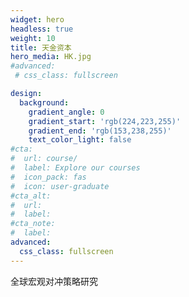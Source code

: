 ```yaml
---
widget: hero
headless: true
weight: 10
title: 天金资本
hero_media: HK.jpg
#advanced:
 # css_class: fullscreen

design:
  background:
    gradient_angle: 0
    gradient_start: 'rgb(224,223,255)'
    gradient_end: 'rgb(153,238,255)'
    text_color_light: false
#cta:
#  url: course/
#  label: Explore our courses
#  icon_pack: fas
#  icon: user-graduate
#cta_alt:
#  url:
#  label:
#cta_note:
#  label:
advanced:
  css_class: fullscreen
---
```

全球宏观对冲策略研究

